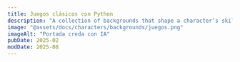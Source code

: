 ```yaml
---
title: Juegos clásicos con Python
description: "A collection of backgrounds that shape a character’s skills, motivations, and story before becoming an adventurer."
image: "@assets/docs/characters/backgrounds/juegos.png"
imageAlt: "Portada creda con IA"
pubDate: 2025-02
modDate: 2025-08
---
```

